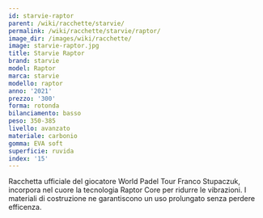 ```yaml
---
id: starvie-raptor
parent: /wiki/racchette/starvie/
permalink: /wiki/racchette/starvie/raptor/
image_dir: /images/wiki/racchette/
image: starvie-raptor.jpg
title: Starvie Raptor
brand: starvie
model: Raptor
marca: starvie
modello: raptor
anno: '2021'
prezzo: '300'
forma: rotonda
bilanciamento: basso
peso: 350-385
livello: avanzato
materiale: carbonio
gomma: EVA soft
superficie: ruvida
index: '15'
---
```

Racchetta ufficiale del giocatore World Padel Tour Franco Stupaczuk, incorpora nel cuore la tecnologia Raptor Core per ridurre le vibrazioni. I materiali di costruzione ne garantiscono un uso prolungato senza perdere efficenza.